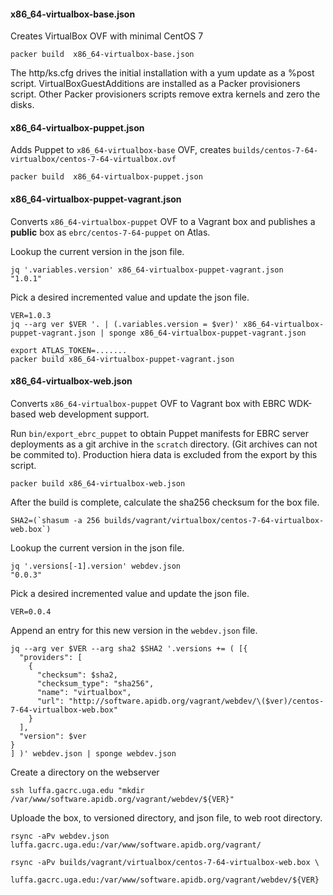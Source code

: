 
#### x86_64-virtualbox-base.json

Creates VirtualBox OVF with minimal CentOS 7

    packer build  x86_64-virtualbox-base.json

The http/ks.cfg drives the initial installation with a yum update as a
%post script. VirtualBoxGuestAdditions are installed as a Packer
provisioners script. Other Packer provisioners scripts remove extra
kernels and zero the disks.

#### x86_64-virtualbox-puppet.json

Adds Puppet to `x86_64-virtualbox-base` OVF, creates
`builds/centos-7-64-virtualbox/centos-7-64-virtualbox.ovf`

    packer build  x86_64-virtualbox-puppet.json

#### x86_64-virtualbox-puppet-vagrant.json

Converts `x86_64-virtualbox-puppet` OVF to a Vagrant box and publishes a
**public** box as `ebrc/centos-7-64-puppet` on Atlas.

Lookup the current version in the json file.

    jq '.variables.version' x86_64-virtualbox-puppet-vagrant.json
    "1.0.1"

Pick a desired incremented value and update the json file.

    VER=1.0.3
    jq --arg ver $VER '. | (.variables.version = $ver)' x86_64-virtualbox-puppet-vagrant.json | sponge x86_64-virtualbox-puppet-vagrant.json

    export ATLAS_TOKEN=.......
    packer build x86_64-virtualbox-puppet-vagrant.json

#### x86_64-virtualbox-web.json

Converts `x86_64-virtualbox-puppet` OVF to Vagrant box with EBRC WDK-based
web development support.

Run `bin/export_ebrc_puppet` to obtain Puppet manifests for EBRC server
deployments as a git archive in the `scratch` directory. (Git archives
can not be commited to). Production hiera data is excluded from the
export by this script.

    packer build x86_64-virtualbox-web.json

After the build is complete, calculate the sha256 checksum for the box file.

    SHA2=(`shasum -a 256 builds/vagrant/virtualbox/centos-7-64-virtualbox-web.box`)

Lookup the current version in the json file.

    jq '.versions[-1].version' webdev.json
    "0.0.3"

Pick a desired incremented value and update the json file.

    VER=0.0.4

Append an entry for this new version in the `webdev.json` file.

    jq --arg ver $VER --arg sha2 $SHA2 '.versions += ( [{
      "providers": [
        {
          "checksum": $sha2,
          "checksum_type": "sha256",
          "name": "virtualbox",
          "url": "http://software.apidb.org/vagrant/webdev/\($ver)/centos-7-64-virtualbox-web.box"
        }
      ],
      "version": $ver
    }
    ] )' webdev.json | sponge webdev.json


Create a directory on the webserver

    ssh luffa.gacrc.uga.edu "mkdir /var/www/software.apidb.org/vagrant/webdev/${VER}"

Uploade the box, to versioned directory, and json file, to web root directory.

    rsync -aPv webdev.json luffa.gacrc.uga.edu:/var/www/software.apidb.org/vagrant/

    rsync -aPv builds/vagrant/virtualbox/centos-7-64-virtualbox-web.box \
        luffa.gacrc.uga.edu:/var/www/software.apidb.org/vagrant/webdev/${VER}
